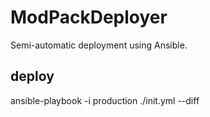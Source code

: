 # ModPackDeployer
Semi-automatic deployment using Ansible.

## deploy
ansible-playbook -i production ./init.yml --diff

